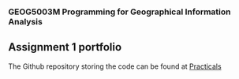 
### GEOG5003M Programming for Geographical Information Analysis

## Assignment 1 portfolio

The Github repository storing the code can be found at [Practicals](https://github.com/gy19mh/Practicals)

